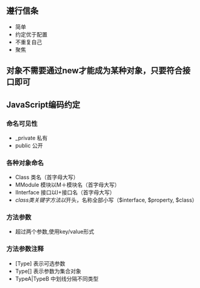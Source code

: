 ## 遵行信条
* 简单
* 约定优于配置
* 不重复自己
* 聚焦

## 对象不需要通过new才能成为某种对象，只要符合接口即可

## JavaScript编码约定

### 命名可见性	
 * _private 私有
 * public 公开
	
### 各种对象命名
* Class 类名（首字母大写）
* MModule 模块以M＋模块名（首字母大写）
* IInterface 接口以I+接口名（首字母大写）
* $class 类关键字方法以$开头，名称全部小写（$interface, $property, $class）


### 方法参数
* 超过两个参数,使用key/value形式


### 方法参数注释 
* [Type] 表示可选参数
* Type[] 表示参数为集合对象
* TypeA|TypeB 中划线分隔不同类型 
  
  
